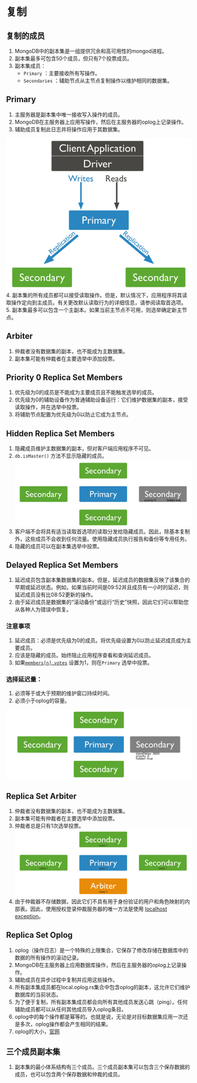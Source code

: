 # 复制

## 复制的成员

1. MongoDB中的副本集是一组提供冗余和高可用性的mongod进程。
2. 副本集最多可包含50个成员，但只有7个投票成员。
3. 副本集成员：
   * `Primary`  ：主要接收所有写操作。
   * `Secondaries` ：辅助节点从主节点复制操作以维护相同的数据集。

## Primary

1. 主服务器是副本集中唯一接收写入操作的成员。
2. MongoDB在主服务器上应用写操作，然后在主服务器的oplog上记录操作。
3. 辅助成员复制此日志并将操作应用于其数据集。

![官网图](./image/replica-set-read-write-operations-primary.svg)
4. 副本集的所有成员都可以接受读取操作。但是，默认情况下，应用程序将其读取操作定向到主成员。有关更改默认读取行为的详细信息，请参阅读取首选项。
5. 副本集最多可以包含一个主副本。如果当前主节点不可用，则选举确定新主节点。

## Arbiter

1. 仲裁者没有数据集的副本，也不能成为主数据集。
2. 副本集可能有仲裁者在主要选举中添加投票。

## Priority 0 Replica Set Members

1. 优先级为0的成员是不能成为主要成员且不能触发选举的成员。
2. 优先级为0的辅助设备作为普通辅助设备运行：它们维护数据集的副本，接受读取操作，并在选举中投票。
3. 将辅助节点配置为优先级为0以防止它成为主节点。

## Hidden Replica Set Members

1. 隐藏成员维护主数据集的副本，但对客户端应用程序不可见。
2. `db.isMaster()` 方法不显示隐藏的成员。![官网图](./image/replica-set-hidden-member.svg)
3. 客户端不会将具有适当读取首选项的读取分发给隐藏成员。因此，除基本复制外，这些成员不会收到任何流量。使用隐藏成员执行报告和备份等专用任务。
4. 隐藏的成员可以在副本集选举中投票。

## Delayed Replica Set Members

1. 延迟成员包含副本集数据集的副本。但是，延迟成员的数据集反映了该集合的早期或延迟状态。例如，如果当前时间是09:52并且成员有一小时的延迟，则延迟成员没有比08:52更新的操作。
2. 由于延迟成员是数据集的“滚动备份”或运行“历史”快照，因此它们可以帮助您从各种人为错误中恢复。

### 注意事项

1. 延迟成员：必须是优先级为0的成员。将优先级设置为0以防止延迟成员成为主要成员。
2. 应该是隐藏的成员。始终阻止应用程序查看和查询延迟成员。
3. 如果[`members[n].votes`](https://docs.mongodb.com/manual/reference/replica-configuration/#rsconf.members[n].votes) 设置为1，则在`Primary` 选举中投票。

### 选择延迟量：

1. 必须等于或大于预期的维护窗口持续时间。
2. 必须小于oplog的容量。

![官网图](./image/replica-set-delayed-member.svg)

## Replica Set Arbiter

1. 仲裁者没有数据集的副本，也不能成为主数据集。
2. 副本集可能有仲裁者在主要选举中添加投票。
3. 仲裁者总是只有1次选举投票。![官网图](./image/replica-set-four-members-add-arbiter.svg)
4. 由于仲裁器不存储数据，因此它们不具有用于身份验证的用户和角色映射的内部表。因此，使用授权登录仲裁服务器的唯一方法是使用 [localhost exception](https://docs.mongodb.com/manual/core/security-users/#localhost-exception)。

## Replica Set Oplog

1. oplog（操作日志）是一个特殊的上限集合，它保存了修改存储在数据库中的数据的所有操作的滚动记录。
2. MongoDB在主服务器上应用数据库操作，然后在主服务器的oplog上记录操作。
3. 辅助成员在异步过程中复制并应用这些操作。
4. 所有副本集成员都在local.oplog.rs集合中包含oplog的副本，这允许它们维护数据库的当前状态。
5. 为了便于复制，所有副本集成员都会向所有其他成员发送心跳（ping）。任何辅助成员都可以从任何其他成员导入oplog条目。
6. oplog中的每个操作都是幂等的。也就是说，无论是对目标数据集应用一次还是多次，oplog操作都会产生相同的结果。
7. oplog的大小，[官网](<https://docs.mongodb.com/manual/core/replica-set-oplog/>)

## 三个成员副本集

1. 副本集的最小体系结构有三个成员。三个成员副本集可以包含三个保存数据的成员，也可以包含两个保存数据和仲裁的成员。